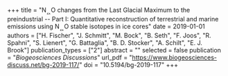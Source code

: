 +++
title = "N$_ퟐ$O changes from the Last Glacial Maximum to the preindustrial -- Part I: Quantitative reconstruction of terrestrial and marine emissions using N$_ퟐ$O stable isotopes in ice cores"
date = 2019-01-01
authors = ["H. Fischer", "J. Schmitt", "M. Bock", "B. Seth", "F. Joos", "R. Spahni", "S. Lienert", "G. Battaglia", "B. D. Stocker", "A. Schilt", "E. J. Brook"]
publication_types = ["2"]
abstract = ""
selected = false
publication = "*Biogeosciences Discussions*"
url_pdf = "https://www.biogeosciences-discuss.net/bg-2019-117/"
doi = "10.5194/bg-2019-117"
+++

